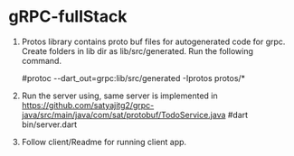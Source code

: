 # gRPC-fullStack
1. Protos library contains proto buf files for autogenerated code for grpc.
    Create folders in lib dir as lib/src/generated.
    Run the following command.

    #protoc --dart_out=grpc:lib/src/generated -Iprotos protos/*
2. Run the server using, same server is implemented in https://github.com/satyajitg2/grpc-java/src/main/java/com/sat/protobuf/TodoService.java
    #dart bin/server.dart
3. Follow client/Readme for running client app.
